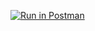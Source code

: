[![Run in Postman](https://run.pstmn.io/button.svg)](https://app.getpostman.com/run-collection/197e56931893051eb5d3#?env%5Bhw1%5D=W3sidHlwZSI6InRleHQiLCJlbmFibGVkIjp0cnVlLCJrZXkiOiJlY2hvX2JvZHkiLCJ2YWx1ZSI6IiJ9XQ==)
